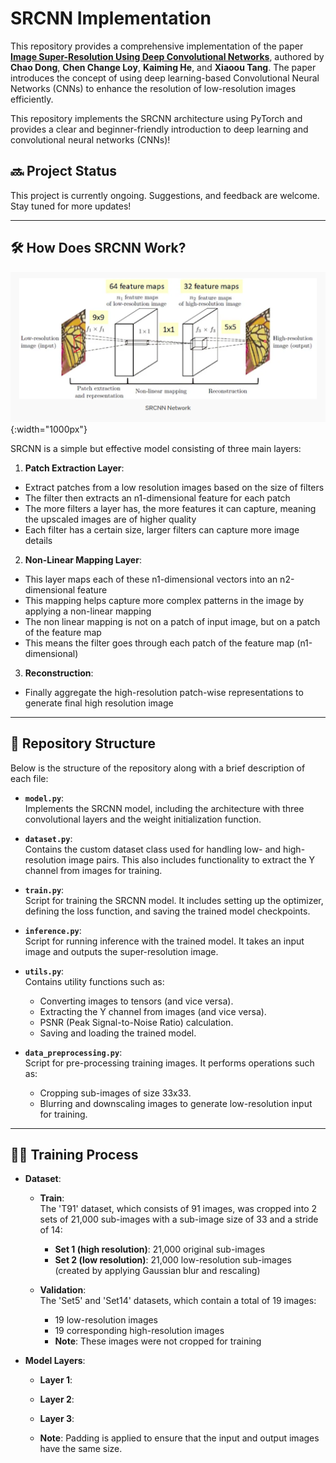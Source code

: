 # SRCNN Implementation 

This repository provides a comprehensive implementation of the paper **[Image Super-Resolution Using Deep Convolutional Networks](https://arxiv.org/pdf/1501.00092)**, authored by **Chao Dong**, **Chen Change Loy**, **Kaiming He**, and **Xiaoou Tang**. The paper introduces the concept of using deep learning-based Convolutional Neural Networks (CNNs) to enhance the resolution of low-resolution images efficiently.

This repository implements the SRCNN architecture using PyTorch and provides a clear and beginner-friendly introduction to deep learning and convolutional neural networks (CNNs)!

## 🔜 Project Status

This project is currently ongoing. Suggestions, and feedback are welcome. Stay tuned for more updates!

---

## 🛠️ How Does SRCNN Work?
![SRCNN Architecture](srcnn_diagram/diagram.png){:width="1000px"}

SRCNN is a simple but effective model consisting of three main layers:
1. **Patch Extraction Layer**: 
- Extract patches from a low resolution images based on the size of filters
- The filter then extracts an n1-dimensional feature for each patch
- The more filters a layer has, the more features it can capture, meaning the upscaled images are of higher quality
- Each filter has a certain size, larger filters can capture more image details

2. **Non-Linear Mapping Layer**: 
- This layer maps each of these n1-dimensional vectors into an n2-dimensional feature
- This mapping helps capture more complex patterns in the image by applying a non-linear mapping
- The non linear mapping is not on a patch of input image, but on a patch of the feature map
- This means the filter goes through each patch of the feature map (n1-dimensional)

3. **Reconstruction**: 
- Finally aggregate the high-resolution patch-wise representations to generate final high resolution image

---

## 📂 Repository Structure  
Below is the structure of the repository along with a brief description of each file:

- **`model.py`**:  
  Implements the SRCNN model, including the architecture with three convolutional layers and the weight initialization function.  

- **`dataset.py`**:  
  Contains the custom dataset class used for handling low- and high-resolution image pairs. This also includes functionality to extract the Y channel from images for training.  

- **`train.py`**:  
  Script for training the SRCNN model. It includes setting up the optimizer, defining the loss function, and saving the trained model checkpoints.  

- **`inference.py`**:  
  Script for running inference with the trained model. It takes an input image and outputs the super-resolution image.  

- **`utils.py`**:  
  Contains utility functions such as:  
    - Converting images to tensors (and vice versa).  
    - Extracting the Y channel from images (and vice versa).  
    - PSNR (Peak Signal-to-Noise Ratio) calculation.  
    - Saving and loading the trained model.  

- **`data_preprocessing.py`**:  
  Script for pre-processing training images. It performs operations such as:  
    - Cropping sub-images of size 33x33.  
    - Blurring and downscaling images to generate low-resolution input for training.  

---

## 🏋️‍♂️ Training Process

- **Dataset**:  
  - **Train**:  
    The 'T91' dataset, which consists of 91 images, was cropped into 2 sets of 21,000 sub-images with a sub-image size of 33 and a stride of 14:  
    - **Set 1 (high resolution)**: 21,000 original sub-images  
    - **Set 2 (low resolution)**: 21,000 low-resolution sub-images (created by applying Gaussian blur and rescaling)  

  - **Validation**:  
    The 'Set5' and 'Set14' datasets, which contain a total of 19 images:  
    - 19 low-resolution images  
    - 19 corresponding high-resolution images  
    - **Note**: These images were not cropped for training  

- **Model Layers**:  
  - **Layer 1**: 
  - **Layer 2**: 
  - **Layer 3**: 

  - **Note**: Padding is applied to ensure that the input and output images have the same size.  


